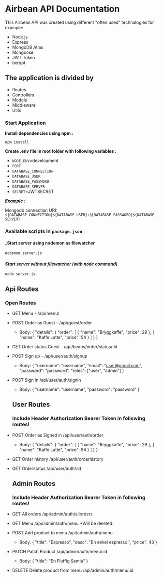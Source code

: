 # Airbean API Documentation

This Airbean API was created using different "often used" technologies for example:

- Node.js
- Express
- MongoDB Atlas
- Mongoose
- JWT Token
- bcrypt

## The application is divided by

- Routes
- Controllers
- Models
- Middleware
- Utils

### Start Application

**Install dependencies using npm :**

`npm install`

**Create .env file in root folder with following variables :**

- `NODE_ENV`=development
- `PORT`
- `DATABASE_CONNECTION`
- `DATABASE_USER`
- `DATABASE_PASSWORD`
- `DATABASE_SERVER`
- `SECRET`=JWTSECRET

**_Example :_**

Mongodb connection URI:
`${DATABASE_CONNECTION}${DATABASE_USER}:${DATABASE_PASSWORD}${DATABASE_SERVER}`

### Available scripts in `package.json`

#### \_Start server using nodemon as filewatcher

`nodemon server.js`

#### _Start server without filewatcher (with node command)_

`node server.js`

## Api Routes

### Open Routes

- GET Menu - /api/menu/

- POST Order as Guest - /api/guest/order

  - Body:
    {
    "details": {
    "order": [
    {
    "name": "Bryggkaffe",
    "price": 29
    },
    {
    "name": "Kaffe Latte",
    "price": 54
    }
    ]
    }
    }

- GET Order status Guest - /api/beans/order/status/:id

- POST Sign up - /api/user/auth/signup

  - Body:
    {
    "username": "username",
    "email": "user@gmail.com",
    "password": "password",
    "roles": ["user", "admin"]
    }

- POST Sign in /api/user/auth/signin

  - Body:
    {
    "username": "username",
    "password": "password"
    }

  ## User Routes

  ### Include Header Authorization Bearer Token in following routes!

- POST Order as Signed in /api/user/auth/order

  - Body:
    {
    "details": {
    "order": [
    {
    "name": "Bryggkaffe",
    "price": 29
    },
    {
    "name": "Kaffe Latte",
    "price": 54
    }
    ]
    }
    }

- GET Order history /api/user/auth/orderhistory

- GET Orderstatus /api/user/auth/:id

  ## Admin Routes

  ### Include Header Authorization Bearer Token in following routes!

- GET All orders /api/admin/auth/allorders

- GET Menu /api/admin/auth/menu \*Will be deleted.

- POST Add product to menu /api/admin/auth/menu

  - Body:
    {
    "title": "Espresso",
    "desc": "En enkel espresso.",
    "price": 43
    }

- PATCH Patch Product /api/admin/auth/menu/:id

  - Body:
    {
    "title": "En Fluffig Semla"
    }

- DELETE Delete product from menu /api/admin/auth/menu/:id
